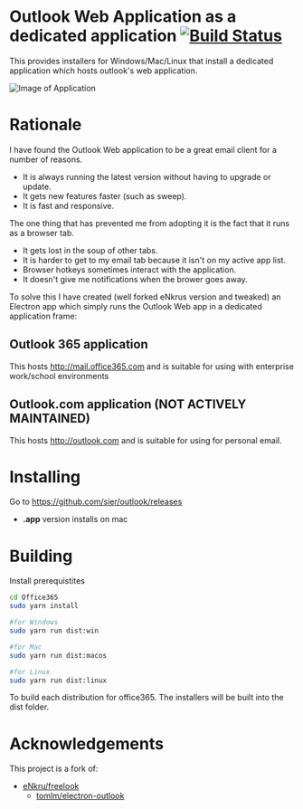 # Outlook Web Application as a dedicated application [![Build Status](https://travis-ci.com/sier/outlook.svg?branch=master)](https://travis-ci.com/sier/outlook)
This provides installers for Windows/Mac/Linux that install a dedicated application which hosts outlook's web application. 

![Image of Application](https://i.imgur.com/DrZQZwOh.jpg)

# Rationale
I have found the Outlook Web application to be a great email client for a number of reasons.
* It is always running the latest version without having to upgrade or update.
* It gets new features faster (such as sweep).
* It is fast and responsive.

The one thing that has prevented me from adopting it is the fact that it runs as a browser tab. 
* It gets lost in the soup of other tabs.
* It is harder to get to my email tab because it isn't on my active app list.
* Browser hotkeys sometimes interact with the application.
* It doesn't give me notifications when the brower goes away.


To solve this I have created (well forked eNkrus version and tweaked) an Electron app which simply runs the Outlook Web app in a dedicated application frame:

## Outlook 365 application
This hosts http://mail.office365.com and is suitable for using with enterprise work/school environments

## Outlook.com application (NOT ACTIVELY MAINTAINED)
This hosts http://outlook.com and is suitable for using for personal email.

# Installing
Go to https://github.com/sier/outlook/releases
* **.app** version installs on mac

# Building
Install prerequistites
```bash
cd Office365
sudo yarn install

#for Windows
sudo yarn run dist:win

#for Mac
sudo yarn run dist:macos

#for Linux
sudo yarn run dist:linux
```
To build each distribution for office365.  The installers will be built into the dist folder.


# Acknowledgements
This project is a fork of:

* [eNkru/freelook](https://github.com/eNkru/freelook)
  * [tomlm/electron-outlook](https://github.com/tomlm/electron-outlook)
